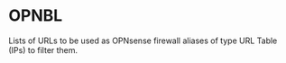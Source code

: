 # OPNBL
Lists of URLs to be used as OPNsense firewall aliases of type URL Table (IPs) to filter them.
